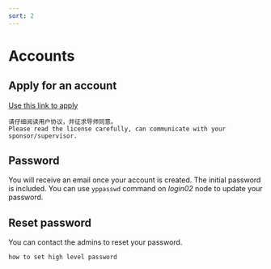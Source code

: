 ```yaml
---
sort: 2
---
```


# Accounts

## Apply for an account

[Use this link to apply](https://forms.office.com/Pages/ResponsePage.aspx?id=-f5HFYhWBkCG2kSQ-Sc_lW_CRAlVS3tEtz1OEMF6VRNUMUNLOUVOSFhSMTJSTzJSUVozQldJVlRDUy4u)

```warning
请仔细阅读用户协议，并征求导师同意。
Please read the license carefully, can communicate with your sponsor/supervisor.
```

## Password

You will receive an email once your account is created.
The initial password is included.
You can use `yppasswd` command on *login02* node to update your password.

## Reset password

You can contact the admins to reset your password.


```tip
how to set high level password
```
